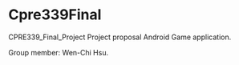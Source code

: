 # Cpre339Final
CPRE339_Final_Project
Project proposal
Android Game application.


Group member: Wen-Chi Hsu.
